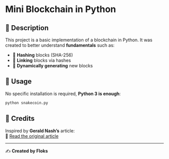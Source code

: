 # Mini Blockchain in Python  

## 📌 Description  
This project is a basic implementation of a blockchain in Python. It was created to better understand **fundamentals** such as:  
- 🔹 **Hashing** blocks (SHA-256)  
- 🔹 **Linking** blocks via hashes  
- 🔹 **Dynamically generating** new blocks  

## 🚀 Usage  
No specific installation is required, **Python 3 is enough**:  
```bash
python snakecoin.py
```  

## 📜 Credits  
Inspired by **Gerald Nash’s** article:  
🔗 [Read the original article](https://medium.com/crypto-currently/lets-build-the-tiniest-blockchain-e70965a248b)  

---  

✍️ **Created by Floks**  
